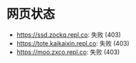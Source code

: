 # 网页状态
- https://ssd.zockq.repl.co: 失败 (403)
- https://tote.kaikaixin.repl.co: 失败 (403)
- https://moo.zxco.repl.co: 失败 (403)
